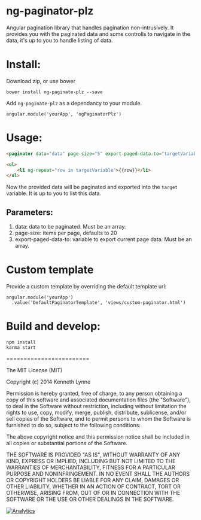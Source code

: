 ng-paginator-plz
========================

Angular pagination library that handles pagination non-intrusively.
It provides you with the paginated data and some controlls to navigate in the data,
it's up to you to handle listing of data.

# Install:
Download zip, or use bower

```
bower install ng-paginate-plz --save
```

Add `ng-paginate-plz` as a dependancy to your module.
```
angular.module('yourApp', 'ngPaginatorPlz')
```
# Usage:

```html
<paginator data="data" page-size="5" export-paged-data-to="targetVariable"></paginator>

<ul>
    <li ng-repeat="row in targetVariable">{{row}}</li>
</ul>
```

Now the provided data will be paginated and exported into the `target` variable.
It is up to you to list this data.

## Parameters:
1.  data: data to be paginated. Must be an array.
2.  page-size: items per page, defaults to 20
3.  export-paged-data-to: variable to export current page data. Must be an array.

# Custom template
Provide a custom template by overriding the default template url:
```
angular.module('yourApp')
  .value('DefaultPaginatorTemplate', 'views/custom-paginator.html')
```

# Build and develop:

```
npm install
karma start
```

========================

The MIT License (MIT)

Copyright (c) 2014 Kenneth Lynne

Permission is hereby granted, free of charge, to any person obtaining a copy of
this software and associated documentation files (the "Software"), to deal in
the Software without restriction, including without limitation the rights to
use, copy, modify, merge, publish, distribute, sublicense, and/or sell copies of
the Software, and to permit persons to whom the Software is furnished to do so,
subject to the following conditions:

The above copyright notice and this permission notice shall be included in all
copies or substantial portions of the Software.

THE SOFTWARE IS PROVIDED "AS IS", WITHOUT WARRANTY OF ANY KIND, EXPRESS OR
IMPLIED, INCLUDING BUT NOT LIMITED TO THE WARRANTIES OF MERCHANTABILITY, FITNESS
FOR A PARTICULAR PURPOSE AND NONINFRINGEMENT. IN NO EVENT SHALL THE AUTHORS OR
COPYRIGHT HOLDERS BE LIABLE FOR ANY CLAIM, DAMAGES OR OTHER LIABILITY, WHETHER
IN AN ACTION OF CONTRACT, TORT OR OTHERWISE, ARISING FROM, OUT OF OR IN
CONNECTION WITH THE SOFTWARE OR THE USE OR OTHER DEALINGS IN THE SOFTWARE.


[![Analytics](https://ga-beacon.appspot.com/UA-46835353-1/kl-ng-paginator/README)](https://github.com/igrigorik/ga-beacon)
